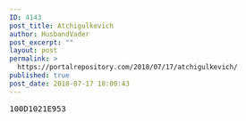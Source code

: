 ```yaml
---
ID: 4143
post_title: Atchigulkevich
author: HusbandVader
post_excerpt: ""
layout: post
permalink: >
  https://portalrepository.com/2018/07/17/atchigulkevich/
published: true
post_date: 2018-07-17 18:00:43
---
```

<pre>100D1021E953</pre>